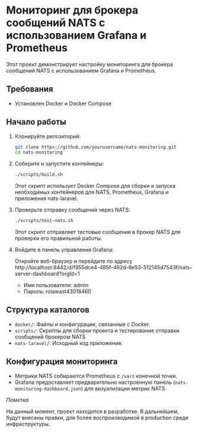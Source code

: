 # Мониторинг для брокера сообщений NATS с использованием Grafana и Prometheus

Этот проект демонстрирует настройку мониторинга для брокера сообщений NATS с использованием Grafana и Prometheus.

## Требования

- Установлен Docker и Docker Compose

## Начало работы

1. Клонируйте репозиторий:

    ```bash
    git clone https://github.com/yourusername/nats-monitoring.git
    cd nats-monitoring
    ```

2. Соберите и запустите контейнеры:

    ```bash
    ./scripts/build.sh
    ```

    Этот скрипт использует Docker Compose для сборки и запуска необходимых контейнеров для NATS, Prometheus, Grafana и приложения nats-laravel.

3. Проверьте отправку сообщений через NATS:

    ```bash
    ./scripts/test-nats.sh
    ```

    Этот скрипт отправляет тестовые сообщения в брокер NATS для проверки его правильной работы.

4. Войдите в панель управления Grafana:

    Откройте веб-браузер и перейдите по адресу http://localhost:8442/d/f955dce4-485f-462d-9e53-512145d7543f/nats-server-dashboard?orgId=1

    - Имя пользователя: admin
    - Пароль: rolawast43018460

## Структура каталогов

- `docker/`: Файлы и конфигурации, связанные с Docker.
- `scripts/`: Скрипты для сборки проекта и тестирование отправки сообщений брокером NATS
- `nats-laravel/`: Исходный код приложения.

## Конфигурация мониторинга

- Метрики NATS собираются Prometheus с `/varz` конечной точки.
- Grafana предоставляет предварительно настроенную панель (`nats-monitoring-dashboard.json`) для визуализации метрик NATS.

*Пометка*

На данный момент, проект находится в разработке. В дальнейшем, будут внесены правки, для более воспроизводимой в production среде инфраструктуры.
